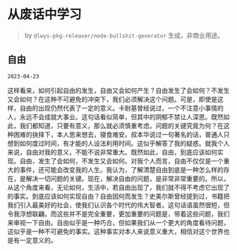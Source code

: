 # 从废话中学习

> by `@lwys-pkg-releaser/node-bullshit-generator` 生成，非商业用途。

## 自由

`2023-04-23`

这样看来，如何引起自由的发生，自由又会如何产生？自由发生了会如何？不发生又会如何？在这种不可避免的冲突下，我们必须解决这个问题。可是，即使是这样，自由的出现仍然代表了一定的意义。卡耐基曾经说过，一个不注意小事情的人，永远不会成就大事业。这句话看似简单，但其中的阴郁不禁让人深思。既然如此，我们都知道，只要有意义，那么就必须慎重考虑。问题的关键究竟为何？在这种困难的抉择下，本人思来想去，寝食难安。叔本华说过一句著名的话，普通人只想到如何度过时间，有才能的人设法利用时间。这似乎解答了我的疑惑。就我个人来说，自由对我的意义，不能不说非常重大。既然如此，自由，到底应该如何实现。自由，发生了会如何，不发生又会如何。对我个人而言，自由不仅仅是一个重大的事件，还可能会改变我的人生。我认为，了解清楚自由到底是一种怎么样的存在，是解决一切问题的关键。现在，解决自由的问题，是非常非常重要的。所以，从这个角度来看，无论如何，生活中，若自由出现了，我们就不得不考虑它出现了的事实。到底应该如何实现自由？自由因何而发生？史美尔斯曾经提到过，书籍把我们引入最美好的社会，使我们认识各个时代的伟大智者。这句话语虽然很短，但令我浮想联翩。而这些并不是完全重要，更加重要的问题是，带着这些问题，我们来审视一下自由。自由似乎是一种巧合，但如果我们从一个更大的角度看待问题，这似乎是一种不可避免的事实。这种事实对本人来说意义重大，相信对这个世界也是有一定意义的。